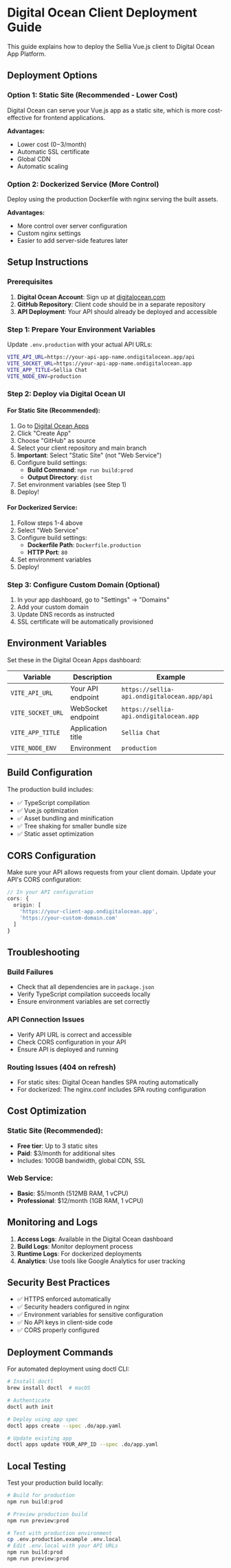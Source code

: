 # Digital Ocean Client Deployment Guide

This guide explains how to deploy the Sellia Vue.js client to Digital Ocean App Platform.

## Deployment Options

### Option 1: Static Site (Recommended - Lower Cost)
Digital Ocean can serve your Vue.js app as a static site, which is more cost-effective for frontend applications.

**Advantages:**
- Lower cost ($0-$3/month)
- Automatic SSL certificate
- Global CDN
- Automatic scaling

### Option 2: Dockerized Service (More Control)
Deploy using the production Dockerfile with nginx serving the built assets.

**Advantages:**
- More control over server configuration
- Custom nginx settings
- Easier to add server-side features later

## Setup Instructions

### Prerequisites
1. **Digital Ocean Account**: Sign up at [digitalocean.com](https://digitalocean.com)
2. **GitHub Repository**: Client code should be in a separate repository
3. **API Deployment**: Your API should already be deployed and accessible

### Step 1: Prepare Your Environment Variables

Update `.env.production` with your actual API URLs:

```bash
VITE_API_URL=https://your-api-app-name.ondigitalocean.app/api
VITE_SOCKET_URL=https://your-api-app-name.ondigitalocean.app
VITE_APP_TITLE=Sellia Chat
VITE_NODE_ENV=production
```

### Step 2: Deploy via Digital Ocean UI

#### For Static Site (Recommended):
1. Go to [Digital Ocean Apps](https://cloud.digitalocean.com/apps)
2. Click "Create App"
3. Choose "GitHub" as source
4. Select your client repository and main branch
5. **Important**: Select "Static Site" (not "Web Service")
6. Configure build settings:
   - **Build Command**: `npm run build:prod`
   - **Output Directory**: `dist`
7. Set environment variables (see Step 1)
8. Deploy!

#### For Dockerized Service:
1. Follow steps 1-4 above
2. Select "Web Service"
3. Configure build settings:
   - **Dockerfile Path**: `Dockerfile.production`
   - **HTTP Port**: `80`
4. Set environment variables
5. Deploy!

### Step 3: Configure Custom Domain (Optional)

1. In your app dashboard, go to "Settings" → "Domains"
2. Add your custom domain
3. Update DNS records as instructed
4. SSL certificate will be automatically provisioned

## Environment Variables

Set these in the Digital Ocean Apps dashboard:

| Variable | Description | Example |
|----------|-------------|---------|
| `VITE_API_URL` | Your API endpoint | `https://sellia-api.ondigitalocean.app/api` |
| `VITE_SOCKET_URL` | WebSocket endpoint | `https://sellia-api.ondigitalocean.app` |
| `VITE_APP_TITLE` | Application title | `Sellia Chat` |
| `VITE_NODE_ENV` | Environment | `production` |

## Build Configuration

The production build includes:
- ✅ TypeScript compilation
- ✅ Vue.js optimization
- ✅ Asset bundling and minification
- ✅ Tree shaking for smaller bundle size
- ✅ Static asset optimization

## CORS Configuration

Make sure your API allows requests from your client domain. Update your API's CORS configuration:

```typescript
// In your API configuration
cors: {
  origin: [
    'https://your-client-app.ondigitalocean.app',
    'https://your-custom-domain.com'
  ]
}
```

## Troubleshooting

### Build Failures
- Check that all dependencies are in `package.json`
- Verify TypeScript compilation succeeds locally
- Ensure environment variables are set correctly

### API Connection Issues
- Verify API URL is correct and accessible
- Check CORS configuration in your API
- Ensure API is deployed and running

### Routing Issues (404 on refresh)
- For static sites: Digital Ocean handles SPA routing automatically
- For dockerized: The nginx.conf includes SPA routing configuration

## Cost Optimization

### Static Site (Recommended):
- **Free tier**: Up to 3 static sites
- **Paid**: $3/month for additional sites
- Includes: 100GB bandwidth, global CDN, SSL

### Web Service:
- **Basic**: $5/month (512MB RAM, 1 vCPU)
- **Professional**: $12/month (1GB RAM, 1 vCPU)

## Monitoring and Logs

1. **Access Logs**: Available in the Digital Ocean dashboard
2. **Build Logs**: Monitor deployment process
3. **Runtime Logs**: For dockerized deployments
4. **Analytics**: Use tools like Google Analytics for user tracking

## Security Best Practices

- ✅ HTTPS enforced automatically
- ✅ Security headers configured in nginx
- ✅ Environment variables for sensitive configuration
- ✅ No API keys in client-side code
- ✅ CORS properly configured

## Deployment Commands

For automated deployment using doctl CLI:

```bash
# Install doctl
brew install doctl  # macOS

# Authenticate
doctl auth init

# Deploy using app spec
doctl apps create --spec .do/app.yaml

# Update existing app
doctl apps update YOUR_APP_ID --spec .do/app.yaml
```

## Local Testing

Test your production build locally:

```bash
# Build for production
npm run build:prod

# Preview production build
npm run preview:prod

# Test with production environment
cp .env.production.example .env.local
# Edit .env.local with your API URLs
npm run build:prod
npm run preview:prod
```